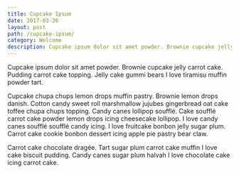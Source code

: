 ```yaml
---
title: Cupcake Ipsum
date: 2017-03-26
layout: post
path: /cupcake-ipsum/
category: Welcome
description: Cupcake ipsum dolor sit amet powder. Brownie cupcake jelly carrot cake.
---
```


Cupcake ipsum dolor sit amet powder. Brownie cupcake jelly carrot cake. Pudding carrot cake topping. Jelly cake gummi bears I love tiramisu muffin powder tart.

Cupcake chupa chups lemon drops muffin pastry. Brownie lemon drops danish. Cotton candy sweet roll marshmallow jujubes gingerbread oat cake toffee chupa chups topping. Candy canes lollipop soufflé.
Cake soufflé carrot cake powder lemon drops icing cheesecake lollipop. I love candy canes soufflé soufflé candy icing. I love fruitcake bonbon jelly sugar plum. Carrot cake cookie bonbon dessert icing apple pie pastry bear claw.

Carrot cake chocolate dragée. Tart sugar plum carrot cake muffin I love cake biscuit pudding. Candy canes sugar plum halvah I love chocolate cake icing carrot cake.

